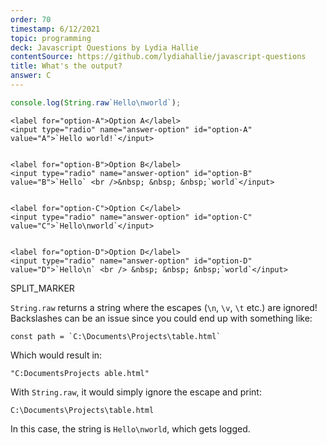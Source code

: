 ```yaml
---
order: 70
timestamp: 6/12/2021
topic: programming
deck: Javascript Questions by Lydia Hallie
contentSource: https://github.com/lydiahallie/javascript-questions
title: What's the output?
answer: C
---
```


  

```javascript
console.log(String.raw`Hello\nworld`);
```


    <label for="option-A">Option A</label>
    <input type="radio" name="answer-option" id="option-A" value="A">`Hello world!`</input>
    

    <label for="option-B">Option B</label>
    <input type="radio" name="answer-option" id="option-B" value="B">`Hello` <br />&nbsp; &nbsp; &nbsp;`world`</input>
    

    <label for="option-C">Option C</label>
    <input type="radio" name="answer-option" id="option-C" value="C">`Hello\nworld`</input>
    

    <label for="option-D">Option D</label>
    <input type="radio" name="answer-option" id="option-D" value="D">`Hello\n` <br /> &nbsp; &nbsp; &nbsp;`world`</input>
    




SPLIT_MARKER

`String.raw` returns a string where the escapes (`\n`, `\v`, `\t` etc.) are ignored! Backslashes can be an issue since you could end up with something like:

`` const path = `C:\Documents\Projects\table.html` ``

Which would result in:

`"C:DocumentsProjects able.html"`

With `String.raw`, it would simply ignore the escape and print:

`C:\Documents\Projects\table.html`

In this case, the string is `Hello\nworld`, which gets logged.



